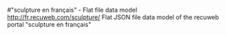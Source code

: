 #"sculpture en français" - Flat file data model
http://fr.recuweb.com/sculpture/
Flat JSON file data model of the recuweb portal "sculpture en français"
